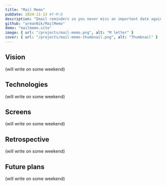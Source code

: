 ```yaml
---
title: "Mail Memo"
pubDate: 2024-11-13 #Y-M-D
description: "Email reminders so you never miss an important ​date again."
github: "armanNik/MailMemo"
demo: "mailmemo.site"
image: { url: "/projects/mail-memo.png", alt: "M letter" }
cover: { url: "/projects/mail-memo-thumbnail.png", alt: "Thumbnail" }
---
```


## Vision

(will write on some weekend)

## Technologies

(will write on some weekend)

## Screens

(will write on some weekend)

## Retrospective

(will write on some weekend)

## Future plans

(will write on some weekend)
